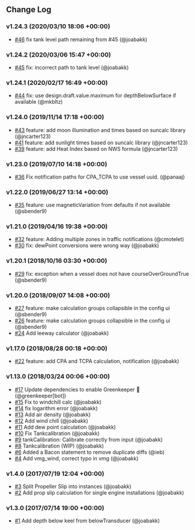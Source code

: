 ## Change Log

### v1.24.3 (2020/03/10 18:06 +00:00)
- [#46](https://github.com/SignalK/signalk-derived-data/pull/46) fix tank level path remaining from  #45 (@joabakk)

### v1.24.2 (2020/03/06 15:47 +00:00)
- [#45](https://github.com/SignalK/signalk-derived-data/pull/45) fix: incorrect path to tank level (@joabakk)

### v1.24.1 (2020/02/17 16:49 +00:00)
- [#44](https://github.com/SignalK/signalk-derived-data/pull/44) fix: use design.draft.value.maximum for depthBelowSurface if available (@mkbltz)

### v1.24.0 (2019/11/14 17:18 +00:00)
- [#43](https://github.com/SignalK/signalk-derived-data/pull/43) feature: add moon illumination and times based on suncalc library (@jncarter123)
- [#41](https://github.com/SignalK/signalk-derived-data/pull/41) feature: add sunlight times based on suncalc library (@jncarter123)
- [#39](https://github.com/SignalK/signalk-derived-data/pull/39) feature: add Heat Index based on NWS formula (@jncarter123)

### v1.23.0 (2019/07/10 14:18 +00:00)
- [#36](https://github.com/SignalK/signalk-derived-data/pull/36) Fix notification paths for CPA_TCPA to use vessel uuid. (@panaaj)

### v1.22.0 (2019/06/27 13:14 +00:00)
- [#35](https://github.com/SignalK/signalk-derived-data/pull/35) feature: use magneticVariation from defaults if not available (@sbender9)

### v1.21.0 (2019/04/16 19:38 +00:00)
- [#32](https://github.com/SignalK/signalk-derived-data/pull/32) feature: Adding multiple zones in traffic notifications (@cmotelet)
- [#30](https://github.com/SignalK/signalk-derived-data/pull/30) fix: dewPoint conversions were wrong way (@joabakk)

### v1.20.1 (2018/10/16 03:30 +00:00)
- [#29](https://github.com/SignalK/signalk-derived-data/pull/29) fix: exception when a vessel does not have courseOverGroundTrue (@sbender9)

### v1.20.0 (2018/09/07 14:08 +00:00)
- [#27](https://github.com/SignalK/signalk-derived-data/pull/27) feature: make calculation groups collapsible in the config ui (@sbender9)
- [#26](https://github.com/SignalK/signalk-derived-data/pull/26) feature: make calculation groups collapsible in the config ui (@sbender9)
- [#24](https://github.com/SignalK/signalk-derived-data/pull/24) Add leeway calculator (@joabakk)

### v1.17.0 (2018/08/28 00:18 +00:00)
- [#22](https://github.com/SignalK/signalk-derived-data/pull/22) feature: add CPA and TCPA calculation, notification (@joabakk)

### v1.13.0 (2018/03/24 00:06 +00:00)
- [#17](https://github.com/SignalK/signalk-derived-data/pull/17) Update dependencies to enable Greenkeeper 🌴 (@greenkeeper[bot])
- [#15](https://github.com/SignalK/signalk-derived-data/pull/15) Fix to windchill calc (@joabakk)
- [#14](https://github.com/SignalK/signalk-derived-data/pull/14) fix logarithm error (@joabakk)
- [#13](https://github.com/SignalK/signalk-derived-data/pull/13) Add air density (@joabakk)
- [#12](https://github.com/SignalK/signalk-derived-data/pull/12) Add wind chill (@joabakk)
- [#11](https://github.com/SignalK/signalk-derived-data/pull/11) Add dew point calculation (@joabakk)
- [#10](https://github.com/SignalK/signalk-derived-data/pull/10) Fix Tankcalibration (@joabakk)
- [#9](https://github.com/SignalK/signalk-derived-data/pull/9) tankCalibration: Calibrate correctly from input (@joabakk)
- [#8](https://github.com/SignalK/signalk-derived-data/pull/8) Tankcalibration (WIP) (@joabakk)
- [#6](https://github.com/SignalK/signalk-derived-data/pull/6) Added a Bacon statement to remove duplicate diffs  (@ieb)
- [#4](https://github.com/SignalK/signalk-derived-data/pull/4) Add vmg_wind, correct typo in vmg (@joabakk)

### v1.4.0 (2017/07/19 12:04 +00:00)
- [#3](https://github.com/SignalK/signalk-derived-data/pull/3) Split Propeller Slip into instances (@joabakk)
- [#2](https://github.com/SignalK/signalk-derived-data/pull/2) Add prop slip calculation for single engine installations (@joabakk)

### v1.3.0 (2017/07/14 19:00 +00:00)
- [#1](https://github.com/SignalK/signalk-derived-data/pull/1) Add depth below keel from belowTransducer (@joabakk)